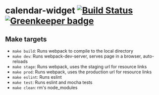 # calendar-widget [![Build Status](https://travis-ci.org/ccnmtl/calendar-widget.svg?branch=master)](https://travis-ci.org/ccnmtl/calendar-widget) [![Greenkeeper badge](https://badges.greenkeeper.io/ccnmtl/calendar-widget.svg)](https://greenkeeper.io/)

## Make targets
* `make build`: Runs webpack to compile to the local directory
* `make dev`: Runs webpack-dev-server, serves page in a browser, auto-reloads
* `make stage`: Runs webpack, uses the staging url for resource links
* `make prod`: Runs webpack, uses the production url for resource links
* `make eslint`: Runs eslint
* `make test`: Runs eslint and mocha tests
* `make clean`: rm's node_modules 
